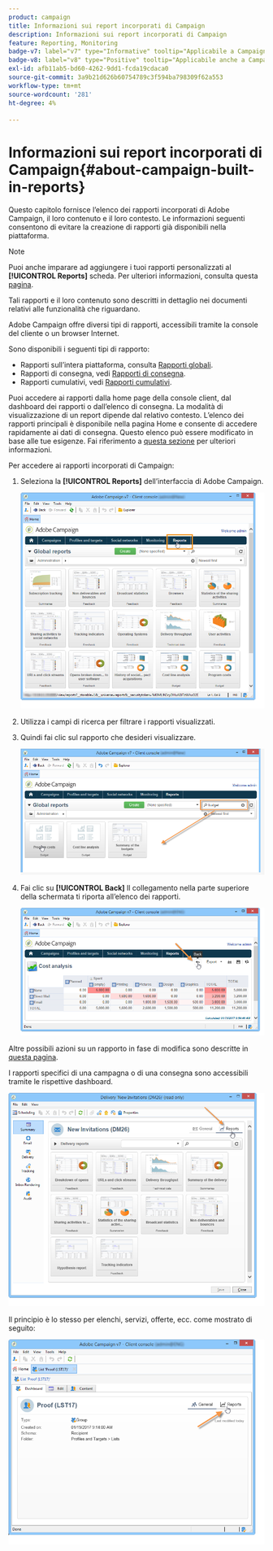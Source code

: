 ```yaml
---
product: campaign
title: Informazioni sui report incorporati di Campaign
description: Informazioni sui report incorporati di Campaign
feature: Reporting, Monitoring
badge-v7: label="v7" type="Informative" tooltip="Applicabile a Campaign Classic v7"
badge-v8: label="v8" type="Positive" tooltip="Applicabile anche a Campaign v8"
exl-id: afb11ab5-bd60-4262-9dd1-fcda19cdaca0
source-git-commit: 3a9b21d626b60754789c3f594ba798309f62a553
workflow-type: tm+mt
source-wordcount: '281'
ht-degree: 4%

---
```


# Informazioni sui report incorporati di Campaign{#about-campaign-built-in-reports}



Questo capitolo fornisce l’elenco dei rapporti incorporati di Adobe Campaign, il loro contenuto e il loro contesto. Le informazioni seguenti consentono di evitare la creazione di rapporti già disponibili nella piattaforma.

>[!NOTE]
>
>Puoi anche imparare ad aggiungere i tuoi rapporti personalizzati al **[!UICONTROL Reports]** scheda. Per ulteriori informazioni, consulta questa [pagina](../../reporting/using/configuring-access-to-the-report.md#defining-the-filtering-options).

Tali rapporti e il loro contenuto sono descritti in dettaglio nei documenti relativi alle funzionalità che riguardano.

Adobe Campaign offre diversi tipi di rapporti, accessibili tramite la console del cliente o un browser Internet.

Sono disponibili i seguenti tipi di rapporto:

* Rapporti sull’intera piattaforma, consulta [Rapporti globali](../../reporting/using/global-reports.md).
* Rapporti di consegna, vedi [Rapporti di consegna](../../reporting/using/delivery-reports.md).
* Rapporti cumulativi, vedi [Rapporti cumulativi](../../reporting/using/cumulative-reports.md).

Puoi accedere ai rapporti dalla home page della console client, dal dashboard dei rapporti o dall’elenco di consegna. La modalità di visualizzazione di un report dipende dal relativo contesto. L’elenco dei rapporti principali è disponibile nella pagina Home e consente di accedere rapidamente ai dati di consegna. Questo elenco può essere modificato in base alle tue esigenze. Fai riferimento a [questa sezione](../../reporting/using/about-reports-creation-in-campaign.md) per ulteriori informazioni.

Per accedere ai rapporti incorporati di Campaign:

1. Seleziona la **[!UICONTROL Reports]** dell’interfaccia di Adobe Campaign.

   ![](assets/reporting_access_from_home.png)

1. Utilizza i campi di ricerca per filtrare i rapporti visualizzati.

1. Quindi fai clic sul rapporto che desideri visualizzare.

   ![](assets/reporting_edit_a_report.png)

1. Fai clic su **[!UICONTROL Back]** Il collegamento nella parte superiore della schermata ti riporta all’elenco dei rapporti.

   ![](assets/reporting_back_button.png)

Altre possibili azioni su un rapporto in fase di modifica sono descritte in [questa pagina](../../reporting/using/actions-on-reports.md).

I rapporti specifici di una campagna o di una consegna sono accessibili tramite le rispettive dashboard.

![](assets/reporting_on_a_delivery.png)

Il principio è lo stesso per elenchi, servizi, offerte, ecc. come mostrato di seguito:

![](assets/reporting_on_an_offer.png)
